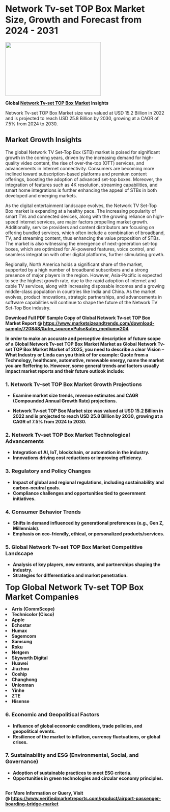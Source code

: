 <H1>Network Tv-set TOP Box Market Size, Growth and Forecast from 2024 - 2031</H1><img class="aligncenter size-medium wp-image-584254" src="https://thirdeyenews.in/wp-content/uploads/2024/09/Global-Market-Research-300x168.jpeg" alt="" width="300" height="168" /><p><strong>Global&nbsp;<a href="https://www.marketsizeandtrends.com/download-sample/720848/&amp;utm_source=Pulse&amp;utm_medium=204">Network Tv-set TOP Box Market</a> Insights</strong></p><p>Network Tv-set TOP Box Market size was valued at USD 15.2 Billion in 2022 and is projected to reach USD 25.8 Billion by 2030, growing at a CAGR of 7.5% from 2024 to 2030.</p><p><h2>Market Growth Insights</h2> <p>The global Network TV Set-Top Box (STB) market is poised for significant growth in the coming years, driven by the increasing demand for high-quality video content, the rise of over-the-top (OTT) services, and advancements in Internet connectivity. Consumers are becoming more inclined toward subscription-based platforms and premium content offerings, boosting the adoption of advanced set-top boxes. Moreover, the integration of features such as 4K resolution, streaming capabilities, and smart home integrations is further enhancing the appeal of STBs in both developed and emerging markets.</p> <p><strong></strong></p> <p>As the digital entertainment landscape evolves, the Network TV Set-Top Box market is expanding at a healthy pace. The increasing popularity of smart TVs and connected devices, along with the growing reliance on high-speed internet services, are major factors propelling market growth. Additionally, service providers and content distributors are focusing on offering bundled services, which often include a combination of broadband, TV, and streaming content, thus enhancing the value proposition of STBs. The market is also witnessing the emergence of next-generation set-top boxes, which are optimized for AI-powered features, voice control, and seamless integration with other digital platforms, further stimulating growth.</p> <p>Regionally, North America holds a significant share of the market, supported by a high number of broadband subscribers and a strong presence of major players in the region. However, Asia-Pacific is expected to see the highest growth rate, due to the rapid adoption of internet and cable TV services, along with increasing disposable incomes and a growing middle-class population in countries like India and China. As the market evolves, product innovations, strategic partnerships, and advancements in software capabilities will continue to shape the future of the Network TV Set-Top Box industry.</p> <p><strong></p><p><span class=""><strong>Download Full PDF Sample Copy of Global Network Tv-set TOP Box Market Report</strong> @ <a href="https://www.marketsizeandtrends.com/download-sample/720848/&amp;utm_source=Pulse&amp;utm_medium=204" target="_blank">https://www.marketsizeandtrends.com/download-sample/720848/&amp;utm_source=Pulse&amp;utm_medium=204</a></span></p><p>In order to make an accurate and perceptive description of future scope of a Global&nbsp;Network Tv-set TOP Box Market Market as Global&nbsp;Network Tv-set TOP Box Market Market of 2025, you need to describe a clear Vision &ndash; What Industry or Linda can you think of for example: Quote from a Technology, healthcare, automotive, renewable energy, name the market you are Reffering to. However, some general trends and factors usually impact market reports and their future outlook include:</p><h3>1.&nbsp;<strong>Network Tv-set TOP Box Market Growth Projections</strong></h3><ul><li>Examine market size trends, revenue estimates and CAGR (Compounded Annual Growth Rate) projections.</li><li><p>Network Tv-set TOP Box Market size was valued at USD 15.2 Billion in 2022 and is projected to reach USD 25.8 Billion by 2030, growing at a CAGR of 7.5% from 2024 to 2030.</p></li></ul><h3>2.&nbsp;<strong>Network Tv-set TOP Box Market Technological Advancements</strong></h3><ul><li>Integration of AI, IoT, blockchain, or automation in the industry.</li><li>Innovations driving cost reductions or improving efficiency.</li></ul><h3>3.&nbsp;<strong>Regulatory and Policy Changes</strong></h3><ul><li>Impact of global and regional regulations, including sustainability and carbon-neutral goals.</li><li>Compliance challenges and opportunities tied to government initiatives.</li></ul><h3>4.&nbsp;<strong>Consumer Behavior Trends</strong></h3><ul><li>Shifts in demand influenced by generational preferences (e.g., Gen Z, Millennials).</li><li>Emphasis on eco-friendly, ethical, or personalized products/services.</li></ul><h3>5.&nbsp;<strong>Global Network Tv-set TOP Box Market Competitive Landscape</strong></h3><ul><li>Analysis of key players, new entrants, and partnerships shaping the industry.</li><li>Strategies for differentiation and market penetration.</li></ul><p data-pm-slice="1 1 []"><span style="color: inherit; font-family: inherit; font-size: 25px;">Top Global Network Tv-set TOP Box Market Companies</span></p><div class="" data-test-id=""><p><li>Arris (CommScope)</li><li> Technicolor (Cisco)</li><li> Apple</li><li> Echostar</li><li> Humax</li><li> Sagemcom</li><li> Samsung</li><li> Roku</li><li> Netgem</li><li> Skyworth Digital</li><li> Huawei</li><li> Jiuzhou</li><li> Coship</li><li> Changhong</li><li> Unionman</li><li> Yinhe</li><li> ZTE</li><li> Hisense</li></p></div><h3>6.&nbsp;<strong>Economic and Geopolitical Factors</strong></h3><ul><li>Influence of global economic conditions, trade policies, and geopolitical events.</li><li>Resilience of the market to inflation, currency fluctuations, or global crises.</li></ul><h3>7.&nbsp;<strong>Sustainability and ESG (Environmental, Social, and Governance)</strong></h3><ul><li>Adoption of sustainable practices to meet ESG criteria.</li><li>Opportunities in green technologies and circular economy principles.</li></ul><h2><strong style="font-size: 14px;">For More Information or Query, Visit @&nbsp;</strong><a style="background-color: #ffffff; font-size: 14px;" href="https://www.marketsizeandtrends.com/report/network-tv-set-top-box-market/" target="_blank">https://www.verifiedmarketreports.com/product/airport-passenger-boarding-bridge-market</a></h2>
